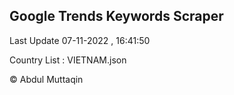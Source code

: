 

## Google Trends Keywords Scraper 
 
Last Update 07-11-2022 , 16:41:50

Country List :
VIETNAM.json



© Abdul Muttaqin 
